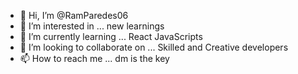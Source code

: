- 👋 Hi, I’m @RamParedes06
- 👀 I’m interested in ... new learnings
- 🌱 I’m currently learning ... React JavaScripts 
- 💞️ I’m looking to collaborate on ... Skilled and Creative developers
- 📫 How to reach me ... dm is the key

<!---
RamParedes06/RamParedes06 is a ✨ special ✨ repository because its `README.md` (this file) appears on your GitHub profile.
You can click the Preview link to take a look at your changes.
--->
